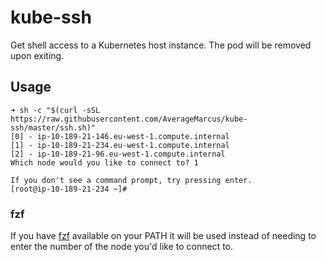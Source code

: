 # kube-ssh

Get shell access to a Kubernetes host instance. The pod will be removed upon exiting.

## Usage

```shell
➜ sh -c "$(curl -sSL https://raw.githubusercontent.com/AverageMarcus/kube-ssh/master/ssh.sh)"
[0] - ip-10-189-21-146.eu-west-1.compute.internal
[1] - ip-10-189-21-234.eu-west-1.compute.internal
[2] - ip-10-189-21-96.eu-west-1.compute.internal
Which node would you like to connect to? 1

If you don't see a command prompt, try pressing enter.
[root@ip-10-189-21-234 ~]#
```

### fzf

If you have [fzf](https://github.com/junegunn/fzf) available on your PATH it will be used instead of needing to enter the number of the node you'd like to connect to.
